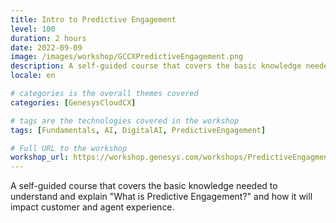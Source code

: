 ```yaml
---
title: Intro to Predictive Engagement
level: 100
duration: 2 hours
date: 2022-09-09
image: /images/workshop/GCCXPredictiveEngagement.png
description: A self-guided course that covers the basic knowledge needed to understand and explain "What is Predictive Engagement?" and how it will impact customer and agent experience.
locale: en

# categories is the overall themes covered 
categories: [GenesysCloudCX]

# tags are the technologies covered in the workshop
tags: [Fundamentals, AI, DigitalAI, PredictiveEngagement]

# Full URL to the workshop
workshop_url: https://workshop.genesys.com/workshops/PredictiveEngagment/
---
```


A self-guided course that covers the basic knowledge needed to understand and explain "What is Predictive Engagement?" and how it will impact customer and agent experience.
